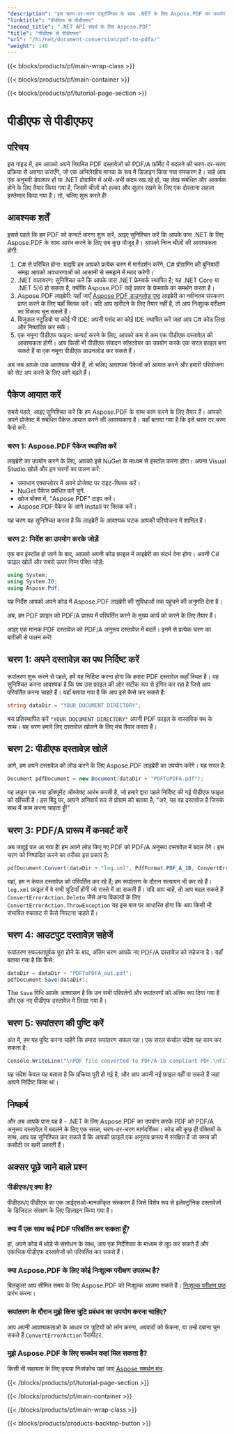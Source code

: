 ```yaml
---
"description": "इस चरण-दर-चरण ट्यूटोरियल के साथ .NET के लिए Aspose.PDF का उपयोग करके PDF फ़ाइलों को PDF/A प्रारूप में परिवर्तित करना सीखें।"
"linktitle": "पीडीएफ से पीडीएफए"
"second_title": ".NET API संदर्भ के लिए Aspose.PDF"
"title": "पीडीएफ से पीडीएफए"
"url": "/hi/net/document-conversion/pdf-to-pdfa/"
"weight": 140
---
```


{{< blocks/products/pf/main-wrap-class >}}

{{< blocks/products/pf/main-container >}}

{{< blocks/products/pf/tutorial-page-section >}}

# पीडीएफ से पीडीएफए

## परिचय

इस गाइड में, हम आपको अपने नियमित PDF दस्तावेज़ों को PDF/A फ़ॉर्मेट में बदलने की चरण-दर-चरण प्रक्रिया से अवगत कराएँगे, जो एक अभिलेखीय मानक के रूप में डिज़ाइन किया गया संस्करण है। चाहे आप एक अनुभवी डेवलपर हों या .NET प्रोग्रामिंग में अभी-अभी कदम रख रहे हों, यह लेख संबंधित और आकर्षक होने के लिए तैयार किया गया है, जिसमें चीज़ों को हल्का और सुलभ रखने के लिए एक दोस्ताना लहज़ा इस्तेमाल किया गया है। तो, चलिए शुरू करते हैं!

## आवश्यक शर्तें

इससे पहले कि हम PDF को कन्वर्ट करना शुरू करें, आइए सुनिश्चित करें कि आपके पास .NET के लिए Aspose.PDF के साथ आरंभ करने के लिए सब कुछ मौजूद है। आपको निम्न चीज़ों की आवश्यकता होगी:

1. C# से परिचित होना: यद्यपि हम आपको प्रत्येक चरण में मार्गदर्शन करेंगे, C# प्रोग्रामिंग की बुनियादी समझ आपको अवधारणाओं को आसानी से समझने में मदद करेगी।
2. .NET वातावरण: सुनिश्चित करें कि आपके पास .NET फ्रेमवर्क स्थापित है; यह .NET Core या .NET 5/6 हो सकता है, क्योंकि Aspose.PDF कई प्रकार के फ्रेमवर्क का समर्थन करता है।
3. Aspose.PDF लाइब्रेरी: यहाँ जाएँ [Aspose PDF डाउनलोड पृष्ठ](https://releases.aspose.com/pdf/net) लाइब्रेरी का नवीनतम संस्करण प्राप्त करने के लिए यहाँ क्लिक करें। यदि आप खरीदने के लिए तैयार नहीं हैं, तो आप निःशुल्क परीक्षण का विकल्प चुन सकते हैं।
4. विजुअल स्टूडियो या कोई भी IDE: अपनी पसंद का कोई IDE स्थापित करें जहां आप C# कोड लिख और निष्पादित कर सकें।
5. एक नमूना पीडीएफ फाइल: कन्वर्ट करने के लिए, आपको कम से कम एक पीडीएफ दस्तावेज़ की आवश्यकता होगी। आप किसी भी पीडीएफ संपादन सॉफ़्टवेयर का उपयोग करके एक सरल फ़ाइल बना सकते हैं या एक नमूना पीडीएफ डाउनलोड कर सकते हैं।

अब जब आपके पास आवश्यक चीजें हैं, तो चलिए आवश्यक पैकेजों को आयात करने और हमारी परियोजना को सेट अप करने के लिए आगे बढ़ते हैं।

## पैकेज आयात करें

सबसे पहले, आइए सुनिश्चित करें कि हम Aspose.PDF के साथ काम करने के लिए तैयार हैं। आपको अपने प्रोजेक्ट में संबंधित पैकेज आयात करने की आवश्यकता है। यहाँ बताया गया है कि इसे चरण दर चरण कैसे करें:

### चरण 1: Aspose.PDF पैकेज स्थापित करें

लाइब्रेरी का उपयोग करने के लिए, आपको इसे NuGet के माध्यम से इंस्टॉल करना होगा। अपना Visual Studio खोलें और इन चरणों का पालन करें:

- समाधान एक्सप्लोरर में अपने प्रोजेक्ट पर राइट-क्लिक करें।
- NuGet पैकेज प्रबंधित करें चुनें.
- खोज बॉक्स में, “Aspose.PDF” टाइप करें।
- Aspose.PDF पैकेज के आगे Install पर क्लिक करें।

यह चरण यह सुनिश्चित करता है कि लाइब्रेरी के आवश्यक घटक आपकी परियोजना में शामिल हैं।

### चरण 2: निर्देश का उपयोग करके जोड़ें

एक बार इंस्टॉल हो जाने के बाद, आपको अपनी कोड फ़ाइल में लाइब्रेरी का संदर्भ देना होगा। अपनी C# फ़ाइल खोलें और सबसे ऊपर निम्न पंक्ति जोड़ें:

```csharp
using System;
using System.IO;
using Aspose.Pdf;
```

यह निर्देश आपको अपने कोड में Aspose.PDF लाइब्रेरी की सुविधाओं तक पहुंचने की अनुमति देता है।

अब, हम PDF फ़ाइल को PDF/A प्रारूप में परिवर्तित करने के मुख्य कार्य को करने के लिए तैयार हैं।

आइए एक मानक PDF दस्तावेज़ को PDF/A अनुरूप दस्तावेज़ में बदलें। इनमें से प्रत्येक चरण का बारीकी से पालन करें!

## चरण 1: अपने दस्तावेज़ का पथ निर्दिष्ट करें

रूपांतरण शुरू करने से पहले, हमें यह निर्दिष्ट करना होगा कि हमारा PDF दस्तावेज़ कहाँ स्थित है। यह सुनिश्चित करना आवश्यक है कि पथ उस फ़ाइल की ओर सटीक रूप से इंगित कर रहा है जिसे आप परिवर्तित करना चाहते हैं। यहाँ बताया गया है कि आप इसे कैसे कर सकते हैं:

```csharp
string dataDir = "YOUR DOCUMENT DIRECTORY";
```

बस प्रतिस्थापित करें `"YOUR DOCUMENT DIRECTORY"` अपनी PDF फ़ाइल के वास्तविक पथ के साथ। यह चरण हमारे लिए दस्तावेज़ खोलने के लिए मंच तैयार करता है।

## चरण 2: पीडीएफ दस्तावेज़ खोलें

आगे, हम अपने दस्तावेज़ को लोड करने के लिए Aspose.PDF लाइब्रेरी का उपयोग करेंगे। यह सरल है:

```csharp
Document pdfDocument = new Document(dataDir + "PDFToPDFA.pdf");
```

यह लाइन एक नया डॉक्यूमेंट ऑब्जेक्ट आरंभ करती है, जो हमारे द्वारा पहले निर्दिष्ट की गई पीडीएफ फाइल को खींचती है। इस बिंदु पर, आपने अनिवार्य रूप से प्रोग्राम को बताया है, "अरे, यह वह दस्तावेज़ है जिसके साथ मैं काम करना चाहता हूँ!"

## चरण 3: PDF/A प्रारूप में कनवर्ट करें

अब जादुई पल आ गया है! हम अपने लोड किए गए PDF को PDF/A अनुरूप दस्तावेज़ में बदल देंगे। इस चरण को निष्पादित करने का तरीका इस प्रकार है:

```csharp
pdfDocument.Convert(dataDir + "log.xml", PdfFormat.PDF_A_1B, ConvertErrorAction.Delete);
```

यहां, हम न केवल दस्तावेज़ को परिवर्तित कर रहे हैं; हम रूपांतरण के दौरान सत्यापन भी कर रहे हैं। `log.xml` फ़ाइल में वे सभी त्रुटियाँ होंगी जो रास्ते में आ सकती हैं। यदि आप चाहें, तो आप बदल सकते हैं `ConvertErrorAction.Delete` जैसे अन्य विकल्पों के लिए `ConvertErrorAction.ThrowException` यह इस बात पर आधारित होगा कि आप किसी भी संभावित रुकावट से कैसे निपटना चाहते हैं।

## चरण 4: आउटपुट दस्तावेज़ सहेजें

रूपांतरण सफलतापूर्वक पूरा होने के बाद, अंतिम चरण आपके नए PDF/A दस्तावेज़ को सहेजना है। यहाँ बताया गया है कि कैसे:

```csharp
dataDir = dataDir + "PDFToPDFA_out.pdf";
pdfDocument.Save(dataDir);
```

The `Save` विधि आपके आश्वासन है कि उन सभी परिवर्तनों और रूपांतरणों को अंतिम रूप दिया गया है और एक नए पीडीएफ दस्तावेज़ में लिखा गया है।

## चरण 5: रूपांतरण की पुष्टि करें

अंत में, हम यह पुष्टि करना चाहेंगे कि हमारा रूपांतरण सफल रहा। एक सरल कंसोल संदेश यह काम कर सकता है:

```csharp
Console.WriteLine("\nPDF file converted to PDF/A-1b compliant PDF.\nFile saved at " + dataDir);
```

यह संदेश केवल यह बताता है कि प्रक्रिया पूरी हो गई है, और आप अपनी नई फ़ाइल वहीं पा सकते हैं जहां आपने निर्दिष्ट किया था।

## निष्कर्ष

और अब आपके पास यह है - .NET के लिए Aspose.PDF का उपयोग करके PDF को PDF/A अनुरूप दस्तावेज़ में बदलने के लिए एक सरल, चरण-दर-चरण मार्गदर्शिका। कोड की कुछ ही पंक्तियों के साथ, आप यह सुनिश्चित कर सकते हैं कि आपकी फ़ाइलें एक अनुरूप प्रारूप में संरक्षित हैं जो समय की कसौटी पर खरी उतरती हैं।


## अक्सर पूछे जाने वाले प्रश्न

### पीडीएफ/ए क्या है?
पीडीएफ/ए पीडीएफ का एक आईएसओ-मानकीकृत संस्करण है जिसे विशेष रूप से इलेक्ट्रॉनिक दस्तावेजों के डिजिटल संरक्षण के लिए डिज़ाइन किया गया है।

### क्या मैं एक साथ कई PDF परिवर्तित कर सकता हूँ?
हां, अपने कोड में थोड़े से संशोधन के साथ, आप एक निर्देशिका के माध्यम से लूप कर सकते हैं और एकाधिक पीडीएफ दस्तावेजों को परिवर्तित कर सकते हैं।

### क्या Aspose.PDF के लिए कोई निःशुल्क परीक्षण उपलब्ध है?
बिलकुल! आप सीमित समय के लिए Aspose.PDF को निःशुल्क आज़मा सकते हैं। [निःशुल्क परीक्षण पृष्ठ](https://releases.aspose.com/) प्रारंभ करना।

### रूपांतरण के दौरान मुझे किस त्रुटि प्रबंधन का उपयोग करना चाहिए?
आप अपनी आवश्यकताओं के आधार पर त्रुटियों को लॉग करना, अपवादों को फेंकना, या उन्हें दबाना चुन सकते हैं `ConvertErrorAction` पैरामीटर.

### मुझे Aspose.PDF के लिए समर्थन कहां मिल सकता है?
किसी भी सहायता के लिए कृपया निःसंकोच यहां जाएं [Aspose समर्थन मंच](https://forum.aspose.com/c/pdf/10).

{{< /blocks/products/pf/tutorial-page-section >}}

{{< /blocks/products/pf/main-container >}}

{{< /blocks/products/pf/main-wrap-class >}}

{{< blocks/products/products-backtop-button >}}